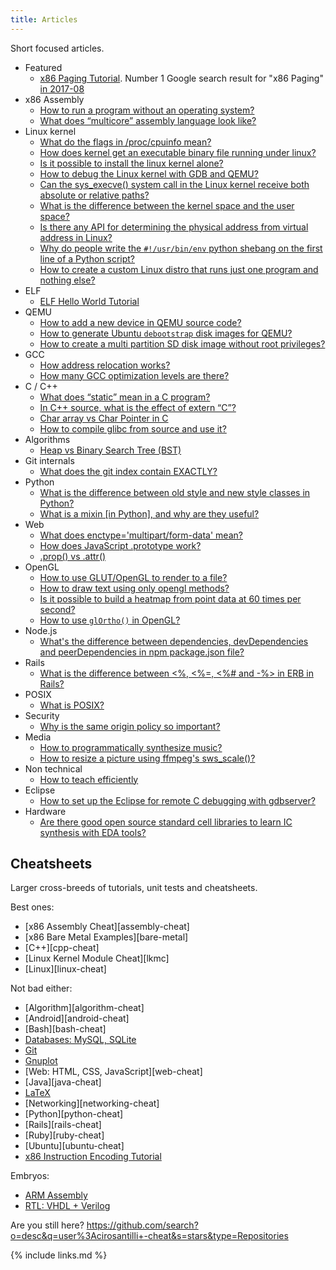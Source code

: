```yaml
---
title: Articles
---
```


Short focused articles.

-   Featured
    -   [x86 Paging Tutorial](/x86-paging). Number 1 Google search result for "x86 Paging" [in 2017-08](https://archive.is/VUSNt)
-   x86 Assembly
    -   [How to run a program without an operating system?](https://stackoverflow.com/a/32483545/895245)
    -   [What does “multicore” assembly language look like?](https://stackoverflow.com/questions/980999/what-does-multicore-assembly-language-look-like/33651438#33651438)
-   Linux kernel
    -   [What do the flags in /proc/cpuinfo mean?](https://unix.stackexchange.com/a/219674/32558)
    -   [How does kernel get an executable binary file running under linux?](https://stackoverflow.com/a/31394861/895245)
    -   [Is it possible to install the linux kernel alone?](https://unix.stackexchange.com/questions/17122/is-it-possible-to-install-the-linux-kernel-alone/200572#200572)
    -   [How to debug the Linux kernel with GDB and QEMU?](https://stackoverflow.com/questions/11408041/how-to-debug-the-linux-kernel-with-gdb-and-qemu/33203642#33203642)
    -   [Can the sys_execve() system call in the Linux kernel receive both absolute or relative paths?](https://stackoverflow.com/questions/33852690/can-the-sys-execve-system-call-in-the-linux-kernel-receive-both-absolute-or-re/42290593#42290593)
    -   [What is the difference between the kernel space and the user space?](https://stackoverflow.com/questions/5957570/what-is-the-difference-between-the-kernel-space-and-the-user-space/44285809#44285809)
    -   [Is there any API for determining the physical address from virtual address in Linux?](https://stackoverflow.com/questions/5748492/is-there-any-api-for-determining-the-physical-address-from-virtual-address-in-li/45128487#45128487)
    -   [Why do people write the `#!/usr/bin/env` python shebang on the first line of a Python script?](https://stackoverflow.com/questions/2429511/why-do-people-write-the-usr-bin-env-python-shebang-on-the-first-line-of-a-pyt/40938801#40938801)
    -   [How to create a custom Linux distro that runs just one program and nothing else?](https://unix.stackexchange.com/questions/122717/how-to-create-a-custom-linux-distro-that-runs-just-one-program-and-nothing-else/238579#238579)
-   ELF
    -   [ELF Hello World Tutorial](/elf-hello-world)
-   QEMU
    -   [How to add a new device in QEMU source code?](https://stackoverflow.com/questions/28315265/how-to-add-a-new-device-in-qemu-source-code/44612957#44612957)
    -   [How to generate Ubuntu `debootstrap` disk images for QEMU?](https://askubuntu.com/questions/281763/is-there-any-prebuilt-qemu-ubuntu-image32bit-online/1081171#1081171)
    -   [How to create a multi partition SD disk image without root privileges?](https://stackoverflow.com/questions/10949169/how-to-create-a-multi-partition-sd-image-without-root-privileges/52850819#52850819)
-   GCC
    -   [How address relocation works?](https://stackoverflow.com/a/30507725/895245)
    -   [How many GCC optimization levels are there?](https://stackoverflow.com/a/30308151/895245)
-   C / C++
    -   [What does “static” mean in a C program?](https://stackoverflow.com/questions/572547/what-does-static-mean-in-a-c-program/14339047#14339047)
    -   [In C++ source, what is the effect of extern “C”?](https://stackoverflow.com/questions/1041866/in-c-source-what-is-the-effect-of-extern-c/30526795#30526795)
    -   [Char array vs Char Pointer in C](https://stackoverflow.com/questions/10186765/char-array-vs-char-pointer-in-c/30661089#30661089)
    -   [How to compile glibc from source and use it?](https://stackoverflow.com/questions/847179/multiple-glibc-libraries-on-a-single-host/52454603#52454603)
-   Algorithms
    -   [Heap vs Binary Search Tree (BST)](https://stackoverflow.com/a/29548834/895245)
-   Git internals
    -   [What does the git index contain EXACTLY?](https://stackoverflow.com/a/25806452/895245)
-   Python
    -   [What is the difference between old style and new style classes in Python?](https://stackoverflow.com/a/19950198/895245)
    -   [What is a mixin [in Python], and why are they useful?](https://stackoverflow.com/a/20022860/895245)
-   Web
    -   [What does enctype='multipart/form-data' mean?](https://stackoverflow.com/a/28380690/895245)
    -   [How does JavaScript .prototype work?](https://stackoverflow.com/a/23877420/895245)
    -   [.prop() vs .attr()](https://stackoverflow.com/a/24595458/895245)
-   OpenGL
    -   [How to use GLUT/OpenGL to render to a file?](https://stackoverflow.com/questions/3191978/how-to-use-glut-opengl-to-render-to-a-file/14324292#14324292)
    -   [How to draw text using only opengl methods?](https://stackoverflow.com/questions/8847899/opengl-how-to-draw-text-using-only-opengl-methods/36065835#36065835)
    -   [Is it possible to build a heatmap from point data at 60 times per second?](https://stackoverflow.com/questions/30864752/is-it-possible-to-build-a-heatmap-from-point-data-at-60-times-per-second/39839788#39839788)
    -   [How to use `glOrtho()` in OpenGL?](https://stackoverflow.com/questions/2571402/how-to-use-glortho-in-opengl/36046924#36046924)
-   Node.js
    -   [What's the difference between dependencies, devDependencies and peerDependencies in npm package.json file?](https://stackoverflow.com/a/22004559/895245)
-   Rails
    -   [What is the difference between <%, <%=, <%# and -%> in ERB in Rails?](https://stackoverflow.com/a/25626629/895245)
-   POSIX
    -   [What is POSIX?](https://stackoverflow.com/a/31865755/895245)
-   Security
    -   [Why is the same origin policy so important?](https://security.stackexchange.com/a/72569/53321)
-   Media
    -   [How to programmatically synthesize music?](https://stackoverflow.com/questions/2205070/programmatically-synthesizing-programming-music/52126471#52126471)
    -   [How to resize a picture using ffmpeg's sws_scale()?](https://stackoverflow.com/questions/12831761/how-to-resize-a-picture-using-ffmpegs-sws-scale/36487785#36487785)
-   Non technical
    -   [How to teach efficiently](https://github.com/cirosantilli/how-to-teach-efficiently)
-   Eclipse
    -   [How to set up the Eclipse for remote C debugging with gdbserver?](https://stackoverflow.com/questions/4038760/how-to-set-up-the-eclipse-for-remote-c-debugging-with-gdbserver/45608937#45608937)
-   Hardware
    -   [Are there good open source standard cell libraries to learn IC synthesis with EDA tools?](https://www.quora.com/Are-there-good-open-source-standard-cell-libraries-to-learn-IC-synthesis-with-EDA-tools/answer/Ciro-Santilli)

## Cheatsheets

Larger cross-breeds of tutorials, unit tests and cheatsheets.

Best ones:

-   [x86 Assembly Cheat][assembly-cheat]
-   [x86 Bare Metal Examples][bare-metal]
-   [C++][cpp-cheat]
-   [Linux Kernel Module Cheat][lkmc]
-   [Linux][linux-cheat]

Not bad either:

-   [Algorithm][algorithm-cheat]
-   [Android][android-cheat]
-   [Bash][bash-cheat]
-   [Databases: MySQL, SQLite](/db)
-   [Git](/git-tutorial)
-   [Gnuplot](https://github.com/cirosantilli/gnuplot-cheat)
-   [Web: HTML, CSS, JavaScript][web-cheat]
-   [Java][java-cheat]
-   [LaTeX](https://github.com/cirosantilli/latex-cheat)
-   [Networking][networking-cheat]
-   [Python][python-cheat]
-   [Rails][rails-cheat]
-   [Ruby][ruby-cheat]
-   [Ubuntu][ubuntu-cheat]
-   [x86 Instruction Encoding Tutorial](https://github.com/cirosantilli/x86-instruction-encoding-tutorial)

Embryos:

-   [ARM Assembly](https://github.com/cirosantilli/arm-assembly-cheat)
-   [RTL: VHDL + Verilog](https://github.com/cirosantilli/rtl-cheat)

Are you still here? <https://github.com/search?o=desc&q=user%3Acirosantilli+-cheat&s=stars&type=Repositories>

{% include links.md %}

